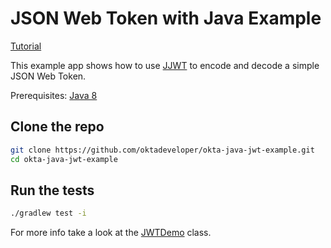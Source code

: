 # JSON Web Token with Java Example

[Tutorial](https://developer.okta.com/blog/2018/10/31/jwts-with-java)

This example app shows how to use [JJWT](https://github.com/jwtk/jjwt) to encode and decode a simple JSON Web Token.

<!-- Add link to blog post here -->

Prerequisites: [Java 8](http://www.oracle.com/technetwork/java/javase/downloads/jdk8-downloads-2133151.html)

## Clone the repo

```bash
git clone https://github.com/oktadeveloper/okta-java-jwt-example.git 
cd okta-java-jwt-example
```

## Run the tests

```bash
./gradlew test -i
```

For more info take a look at the [JWTDemo](https://github.com/oktadeveloper/okta-java-jwt-example/blob/master/src/main/java/com/okta/createverifytokens/JWTDemo.java) class.
